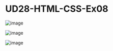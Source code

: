 # UD28-HTML-CSS-Ex08

![image](https://user-images.githubusercontent.com/108835310/187295687-dfacc447-63f9-4945-a05f-8cbeba09c9a1.png)

![image](https://user-images.githubusercontent.com/108835310/187295560-e763ff0f-0e58-475c-aec3-b3ecfda1ed12.png)

![image](https://user-images.githubusercontent.com/108835310/187295727-1913c4af-3c51-4dba-8bba-255090aa63b7.png)
